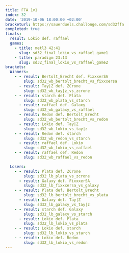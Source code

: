 ```yaml
---
title: FFA 1v1
index: 32
date: '2019-10-06 18:00:00 +02:00'
bracketurl: https://sauerduels.challonge.com/sd32ffa
completed: true
finals:
  result: Lokio def. raffael
  games:
    - title: metl3 42:41
      slug: sd32_final_lokio_vs_raffael_game1
    - title: paradigm 23:13
      slug: sd32_final_lokio_vs_raffael_game2
brackets:
  Winners:
    - - result: Bertolt_Brecht def. FixxxerSA
        slug: sd32_wb_bertolt_brecht_vs_fixxxersa
      - result: Tay|Z def. ZCrone
        slug: sd32_wb_tay|z_vs_zcrone
    - - result: starch def. Plata
        slug: sd32_wb_plata_vs_starch
      - result: raffael def. Galaxy
        slug: sd32_wb_galaxy_vs_raffael
      - result: Redon def. Bertolt_Brecht
        slug: sd32_wb_bertolt_brecht_vs_redon
      - result: Lokio def. Tay|Z
        slug: sd32_wb_lokio_vs_tay|z
    - - result: Redon def. starch
        slug: sd32_wb_redon_vs_starch
      - result: raffael def. Lokio
        slug: sd32_wb_lokio_vs_raffael
    - - result: raffael def. Redon
        slug: sd32_wb_raffael_vs_redon

  Losers:
    - - result: Plata def. ZCrone
        slug: sd32_lb_plata_vs_zcrone
      - result: Galaxy def. FixxxerSA
        slug: sd32_lb_fixxxersa_vs_galaxy
    - - result: Plata def. Bertolt_Brecht
        slug: sd32_lb_bertolt_brecht_vs_plata
      - result: Galaxy def. Tay|Z
        slug: sd32_lb_galaxy_vs_tay|z
    - - result: starch def. Galaxy
        slug: sd32_lb_galaxy_vs_starch
      - result: Lokio def. Plata
        slug: sd32_lb_lokio_vs_plata
    - - result: Lokio def. starch
        slug: sd32_lb_lokio_vs_starch
    - - result: Lokio def. Redon
        slug: sd32_lb_lokio_vs_redon
---
```

